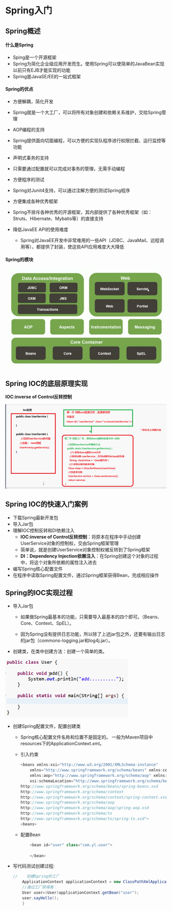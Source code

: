 # Spring入门





## Spring概述



#### 什么是Spring

- Sping是一个开源框架
- Spring为简化企业级应用开发而生。使用Spring可以使简单的JavaBean实现以前只有EJB才能实现的功能
- Spring是JavaSE/EE的一站式框架



#### Spring的优点

- 方便解耦，简化开发
  
- Spring就是一个大工厂，可以将所有对象创建和依赖关系维护，交给Spring管理
  
- AOP编程的支持
  
- Spring提供面向切面编程，可以方便的实现队程序进行权限拦截、运行监控等功能
  
- 声明式事务的支持
  
- 只需要通过配置就可以完成对事务的管理，无需手动编程
  
- 方便程序的测试
  
- Spring对Junit4支持，可以通过注解方便的测试Spring程序
  
- 方便集成各种优秀框架
  
- Spring不排斥各种优秀的开源框架，其内部提供了各种优秀框架（如：Struts、Hibernate、Mybatis等）的直接支持
  
- 降低JavaEE API的使用难度
  
  - Spring对JavaEE开发中非常难用的一些API（JDBC、JavaMail、远程调用等），都提供了封装，使这些API应用难度大大降低
  
    



#### Spring的模块

![1557891828878](img/1557891828878.png)









## Spring IOC的底层原理实现

**IOC:inverse of Control反转控制**

![1220001-20170905175004757-1285779321](img/1220001-20170905175004757-1285779321.png)



## Spring IOC的快速入门案例

- 下载Spring最新开发包
- 导入Jar包
- 理解IOC控制反转和DI依赖注入
  - **IOC:inverse of Control反转控制**：将原本在程序中手动创建UserService对象的控制权，交由Spring框架管理
  - 简单说，就是创建UserService对象控制权被反转到了Spring框架
  - **DI：Dependency Injection依赖注入**：在Spring创建这个对象的过程中，将这个对象所依赖的属性注入进去
- 编写Spring核心配置文件
- 在程序中读取Spring配置文件，通过Spring框架获得Bean，完成相应操作





## Spring的IOC实现过程

- 导入Jar包
    - 如果做Spring最基本的功能，只需要导入最基本的四个即可。（Beans、Core、Context、SpEL）。

    - 因为Spring没有提供日志功能，所以除了上述jar包之外，还要有输出日志的jar包（commons-logging.jar和log4j.jar）。

      

- 创建类，在类中创建方法：创建一个简单的类。

![1220001-20170905175021319-1760468769](1220001-20170905175021319-1760468769.png)



- 创建Spring配置文件，配置创建类

    - Spring核心配置文件名称和位置不是固定的。 一般为Maven项目中resources下的ApplicationContext.xml。

    - 引入约束

      ```java
      <beans xmlns:xsi="http://www.w3.org/2001/XMLSchema-instance"
          xmlns="http://www.springframework.org/schema/beans" xmlns:context="http://www.springframework.org/schema/context"
          xmlns:aop="http://www.springframework.org/schema/aop" xmlns:tx="http://www.springframework.org/schema/tx"
          xsi:schemaLocation="http://www.springframework.org/schema/beans 
      http://www.springframework.org/schema/beans/spring-beans.xsd 
      http://www.springframework.org/schema/context 
      http://www.springframework.org/schema/context/spring-context.xsd 
      http://www.springframework.org/schema/aop 
      http://www.springframework.org/schema/aop/spring-aop.xsd 
      http://www.springframework.org/schema/tx 
      http://www.springframework.org/schema/tx/spring-tx.xsd">
      <beans>
      ```

  - 配置Bean

    ```java
        <bean id="user" class="com.yl.user">
        
        </bean>
    ```

    

- 写代码测试创建过程:

  ```java
  //    创建Spring的工厂
      ApplicationContext applicationContext = new ClassPathXmlApplicationContext("ApplicationContext.xml");
      //通过工厂获得类：
      User user=(User)applicationContext.getBean("user");
      user.sayHello();
      }
  
  ```

